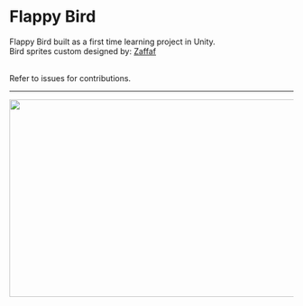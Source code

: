 # Flappy Bird

Flappy Bird built as a first time learning project in Unity.</br>
Bird sprites custom designed by: [Zaffaf](https://www.instagram.com/zaffaf_/)

</br>
Refer to issues for contributions.

<hr>

<p align="center">
  <img src="https://github.com/daimbk/flappy-bird/assets/51926730/265dd969-f142-4f58-bc6c-1ce7c133f480" height="350" width="600" />
</p>
